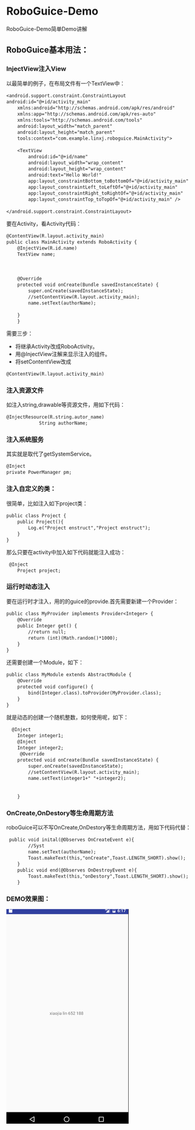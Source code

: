 # RoboGuice-Demo
RoboGuice-Demo简单Demo讲解
## RoboGuice基本用法：
### InjectView注入View
以最简单的例子，在布局文件有一个TextView中：
```
<android.support.constraint.ConstraintLayout android:id="@+id/activity_main"
    xmlns:android="http://schemas.android.com/apk/res/android"
    xmlns:app="http://schemas.android.com/apk/res-auto"
    xmlns:tools="http://schemas.android.com/tools"
    android:layout_width="match_parent"
    android:layout_height="match_parent"
    tools:context="com.example.linxj.roboguice.MainActivity">

    <TextView
        android:id="@+id/name"
        android:layout_width="wrap_content"
        android:layout_height="wrap_content"
        android:text="Hello World!"
        app:layout_constraintBottom_toBottomOf="@+id/activity_main"
        app:layout_constraintLeft_toLeftOf="@+id/activity_main"
        app:layout_constraintRight_toRightOf="@+id/activity_main"
        app:layout_constraintTop_toTopOf="@+id/activity_main" />

</android.support.constraint.ConstraintLayout>
```

要在Activity，看Activity代码：
```
@ContentView(R.layout.activity_main)
public class MainActivity extends RoboActivity {
    @InjectView(R.id.name)
    TextView name;
    


    @Override
    protected void onCreate(Bundle savedInstanceState) {
        super.onCreate(savedInstanceState);
        //setContentView(R.layout.activity_main);
        name.setText(authorName);

    }
    }
```
需要三步：
* 将继承Activity改成RoboActivity。
* 用@InjectView注解来显示注入的组件。
* 将setContentView改成
```
@ContentView(R.layout.activity_main)
```
### 注入资源文件
如注入string,drawable等资源文件，用如下代码：
```
@InjectResource(R.string.autor_name)
            String authorName;
```
### 注入系统服务
其实就是取代了getSystemService。
```
@Inject
private PowerManager pm;
```
### 注入自定义的类：
很简单，比如注入如下project类：
```
public class Project {
    public Project(){
        Log.e("Project enstruct","Project enstruct");
    }
}
```
那么只要在activity中加入如下代码就能注入成功：
```
 @Inject
    Project project;
```
### 运行时动态注入
要在运行时才注入，用的的guice的provide.首先需要新建一个Provider：
```
public class MyProvider implements Provider<Integer> {
    @Override
    public Integer get() {
        //return null;
        return (int)(Math.random()*1000);
    }
}
```
还需要创建一个Module，如下：
```
public class MyModule extends AbstractModule {
    @Override
    protected void configure() {
        bind(Integer.class).toProvider(MyProvider.class);
    }
}
```
就是动态的创建一个随机整数，如何使用呢，如下：
```
  @Inject
    Integer integer1;
    @Inject
    Integer integer2;
     @Override
    protected void onCreate(Bundle savedInstanceState) {
        super.onCreate(savedInstanceState);
        //setContentView(R.layout.activity_main);
        name.setText(integer1+" "+integer2);


    }
```
### OnCreate,OnDestory等生命周期方法
roboGuice可以不写OnCreate,OnDestory等生命周期方法，用如下代码代替：
```
 public void inital(@Observes OnCreateEvent e){
        //Syst
        name.setText(authorName);
        Toast.makeText(this,"onCreate",Toast.LENGTH_SHORT).show();
    }
    public void end(@Observes OnDestroyEvent e){
        Toast.makeText(this,"onDestory",Toast.LENGTH_SHORT).show();
    }
```

### DEMO效果图：
![](https://github.com/reallin/RoboGuice-Demo/blob/master/roboguice.png)


